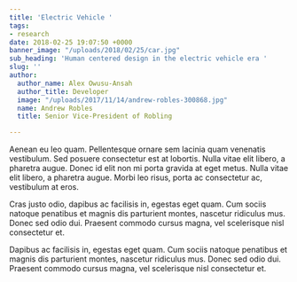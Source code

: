 ```yaml
---
title: 'Electric Vehicle '
tags:
- research
date: 2018-02-25 19:07:50 +0000
banner_image: "/uploads/2018/02/25/car.jpg"
sub_heading: 'Human centered design in the electric vehicle era '
slug: ''
author:
  author_name: Alex Owusu-Ansah
  author_title: Developer
  image: "/uploads/2017/11/14/andrew-robles-300868.jpg"
  name: Andrew Robles
  title: Senior Vice-President of Robling

---
```

Aenean eu leo quam. Pellentesque ornare sem lacinia quam venenatis vestibulum. Sed posuere consectetur est at lobortis. Nulla vitae elit libero, a pharetra augue. Donec id elit non mi porta gravida at eget metus. Nulla vitae elit libero, a pharetra augue. Morbi leo risus, porta ac consectetur ac, vestibulum at eros.

Cras justo odio, dapibus ac facilisis in, egestas eget quam. Cum sociis natoque penatibus et magnis dis parturient montes, nascetur ridiculus mus. Donec sed odio dui. Praesent commodo cursus magna, vel scelerisque nisl consectetur et.

Dapibus ac facilisis in, egestas eget quam. Cum sociis natoque penatibus et magnis dis parturient montes, nascetur ridiculus mus. Donec sed odio dui. Praesent commodo cursus magna, vel scelerisque nisl consectetur et.